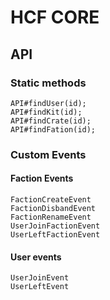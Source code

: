 # HCF CORE

## API

### Static methods
````
API#findUser(id);
API#findKit(id);
API#findCrate(id);
API#findFation(id);
````

### Custom Events

#### Faction Events
```
FactionCreateEvent
FactionDisbandEvent
FactionRenameEvent
UserJoinFactionEvent
UserLeftFactionEvent
```

#### User events
```
UserJoinEvent
UserLeftEvent
```
